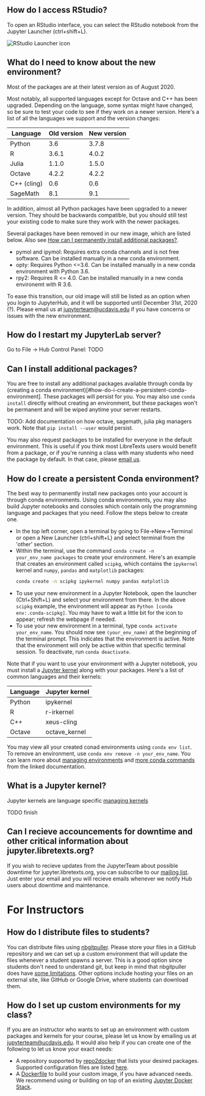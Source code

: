 ## How do I access RStudio?

To open an RStudio interface, you can select the RStudio notebook from the Jupyter Launcher (ctrl+shift+L).

![RStudio Launcher icon](RStudio-launcher.png)

## What do I need to know about the new environment?

Most of the packages are at their latest version as of August 2020.

Most notably, all supported languages except for Octave and C++ has been upgraded. Depending on the language, some syntax might have changed, so be sure to test your code to see if they work on a newer version. Here's a list of all the languages we support and the version changes:

| Language | Old version | New version |
| - | - | - |
| Python | 3.6 | 3.7.8 |
| R | 3.6.1 | 4.0.2 |
| Julia | 1.1.0 | 1.5.0 |
| Octave | 4.2.2 | 4.2.2 |
| C++ (cling) | 0.6 | 0.6 |
| SageMath | 8.1 | 9.1 |

In addition, almost all Python packages have been upgraded to a newer version. They should be backwards compatible, but you should still test your existing code to make sure they work with the newer packages.

Several packages have been removed in our new image, which are listed below. Also see [How can I permanently install additional packages?]().

- pymol and ipymol: Requires extra conda channels and is not free software. Can be installed manually in a new conda environment.
- opty: Requires Python <=3.6. Can be installed manually in a new conda environment with Python 3.6.
- rpy2: Requires R <= 4.0. Can be installed manually in a new conda environemt with R 3.6.

To ease this transition, our old image will still be listed as an option when you login to JupyterHub, and it will be supported until December 31st, 2020 (?). Please email us at [jupyterteam@ucdavis.edu](mailto:jupyterteam@ucdavis.edu) if you have concerns or issues with the new environment.

## How do I restart my JupyterLab server?

Go to File -> Hub Control Panel: TODO

## Can I install additional packages?

You are free to install any additional packages available through conda by (creating a conda environment)[#how-do-i-create-a-persistent-conda-environment]. These packages will persist for you. You may also use `conda install` directly without creating an environment, but these packages won't be permanent and will be wiped anytime your server restarts.

TODO: Add documentation on how octave, sagemath, julia pkg managers work. Note that `pip install --user` would persist.

You may also request packages to be installed for everyone in the default environment. This is useful if you think most LibreTexts users would benefit from a package, or if you're running a class with many students who need the package by default. In that case, please [email us](mailto:jupyterteam@ucdavis.edu).

## How do I create a persistent Conda environment?

The best way to permanently install new packages onto your account is through conda environments. Using conda environments, you may also build Jupyter notebooks and consoles which contain only the programming language and packages that you need. Follow the steps below to create one.

- In the top left corner, open a terminal by going to File->New->Terminal or open a New Launcher (ctrl+shift+L) and select terminal from the 'other' section.
- Within the terminal, use the command <code>conda create -n your_env_name packages</code> to create your environment.
  Here's an example that creates an environment called `scipkg`, which contains the `ipykernel` kernel and `numpy`, `pandas` and `matplotlib` packages:
  ```sh
  conda create -n scipkg ipykernel numpy pandas matplotlib
  ```
- To use your new environment in a Jupyter Notebook, open the launcher (Ctrl+Shift+L) and select your environment from there.
  In the above <code>scipkg</code> example, the environment will appear as `Python [conda env:.conda-scipkg]`.
  You may have to wait a little bit for the icon to appear; refresh the webpage if needed.
- To use your new environment in a terminal, type `conda activate your_env_name`.
  You should now see `(your_env_name)` at the beginning of the terminal prompt. This indicates that the environment is active.
  Note that the environment will only be active within that specific terminal session.
  To deactivate, run `conda deactivate`.

Note that if you want to use your environment with a Jupyter notebook, you must install a [Jupyter kernel](#what-is-a-jupyter-kernel) along with your packages. Here's a list of common languages and their kernels:

| Language | Jupyter kernel |
| - | - |
| Python | ipykernel |
| R | r-irkernel |
| C++ | xeus-cling |
| Octave | octave_kernel |

You may view all your created conad environments using `conda env list`. To remove an environment, use `conda env remove -n your_env_name`. You can learn more about [managing environments](https://docs.conda.io/projects/conda/en/latest/user-guide/tasks/manage-environments.html) and [more conda commands](https://docs.conda.io/projects/conda/en/latest/commands.html) from the linked documentation.

## What is a Jupyter kernel?

Jupyter kernels are language specific [managing kernels](https://jupyterlab.readthedocs.io/en/stable/user/running.html)

TODO finish

## Can I recieve accouncements for downtime and other critical information about jupyter.libretexts.org?

If you wish to recieve updates from the JupyterTeam about possible downtime for jupyter.libretexts.org, you can subscribe to our [mailing list](https://lists.ucdavis.edu/sympa/subscribe/flock-announce). Just enter your email and you will recieve emails whenever we notify Hub users about downtime and maintenance.

# For Instructors

## How do I distribute files to students?

You can distribute files using [nbgitpuller](https://jupyterhub.github.io/nbgitpuller/index.html). Please store your files in a GitHub repository and we can set up a custom environment that will update the files whenever a student spawns a server. This is a good option since students don't need to understand git, but keep in mind that nbgitpuller does have [some limitations](https://jupyterhub.github.io/nbgitpuller/topic/automatic-merging.html). Other options include hosting your files on an external site, like GitHub or Google Drive, where students can download them.

## How do I set up custom environments for my class?

If you are an instructor who wants to set up an environment with custom packages and kernels for your course, please let us know by emailing us at jupyterteam@ucdavis.edu. It would also help if you can create one of the following to let us know your exact needs:

- A repository supported by [repo2docker](https://repo2docker.readthedocs.io/) that lists your desired packages. Supported configuration files are listed [here](https://repo2docker.readthedocs.io/en/latest/config_files.html).
- A [Dockerfile](https://docs.docker.com/engine/reference/builder/) to build your custom image, if you have advanced needs. We recommend using or building on top of an existing [Jupyter Docker Stack](https://jupyter-docker-stacks.readthedocs.io/en/latest/index.html).

